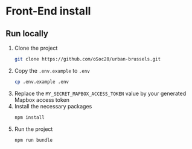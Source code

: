 # Front-End install

## Run locally

1. Clone the project
   ```bash
   git clone https://github.com/oSoc20/urban-brussels.git
   ```
2. Copy the `.env.example` to `.env`
   ``` bash
   cp .env.example .env
   ```
3. Replace the `MY_SECRET_MAPBOX_ACCESS_TOKEN` value by your generated Mapbox access token
4. Install the necessary packages
   ``` bash
   npm install
   ```
5. Run the project
   ``` bash
   npm run bundle
   ```
